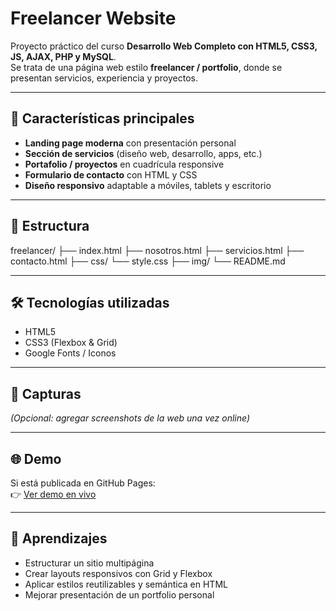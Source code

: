 # Freelancer Website

Proyecto práctico del curso **Desarrollo Web Completo con HTML5, CSS3, JS, AJAX, PHP y MySQL**.  
Se trata de una página web estilo **freelancer / portfolio**, donde se presentan servicios, experiencia y proyectos.

---

## 🚀 Características principales

- **Landing page moderna** con presentación personal  
- **Sección de servicios** (diseño web, desarrollo, apps, etc.)  
- **Portafolio / proyectos** en cuadrícula responsive  
- **Formulario de contacto** con HTML y CSS  
- **Diseño responsivo** adaptable a móviles, tablets y escritorio  

---

## 📂 Estructura
freelancer/
├── index.html
├── nosotros.html
├── servicios.html
├── contacto.html
├── css/
└── style.css
├── img/
└── README.md


---

## 🛠️ Tecnologías utilizadas

- HTML5  
- CSS3 (Flexbox & Grid)  
- Google Fonts / Iconos  

---

## 📸 Capturas

*(Opcional: agregar screenshots de la web una vez online)*

---

## 🌐 Demo

Si está publicada en GitHub Pages:  
👉 [Ver demo en vivo](https://<tu-usuario>.github.io/freelancer)

---

## 📌 Aprendizajes

- Estructurar un sitio multipágina  
- Crear layouts responsivos con Grid y Flexbox  
- Aplicar estilos reutilizables y semántica en HTML  
- Mejorar presentación de un portfolio personal

